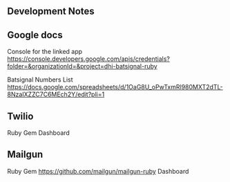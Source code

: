 ## Development Notes

## Google docs
Console for the linked app https://console.developers.google.com/apis/credentials?folder=&organizationId=&project=dhi-batsignal-ruby

Batsignal Numbers List https://docs.google.com/spreadsheets/d/1OaG8U_oPwTxmRl980MXT2dTL-8NzaIXZZC7C6MEch2Y/edit?pli=1

## Twilio
Ruby Gem
Dashboard 

## Mailgun
Ruby Gem https://github.com/mailgun/mailgun-ruby
Dashboard
